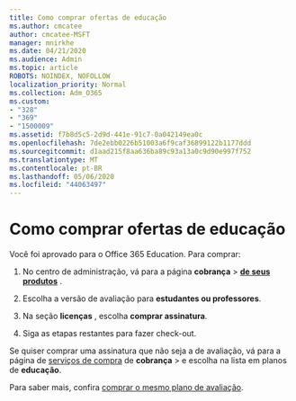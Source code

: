 ```yaml
---
title: Como comprar ofertas de educação
ms.author: cmcatee
author: cmcatee-MSFT
manager: mnirkhe
ms.date: 04/21/2020
ms.audience: Admin
ms.topic: article
ROBOTS: NOINDEX, NOFOLLOW
localization_priority: Normal
ms.collection: Adm_O365
ms.custom:
- "328"
- "369"
- "1500009"
ms.assetid: f7b8d5c5-2d9d-441e-91c7-0a042149ea0c
ms.openlocfilehash: 7de2ebb0226b51003a6f9caf36899122b1177ddd
ms.sourcegitcommit: d1aad215f8aa636ba89c93a13a0c9d90e997f752
ms.translationtype: MT
ms.contentlocale: pt-BR
ms.lasthandoff: 05/06/2020
ms.locfileid: "44063497"
---
```

# <a name="how-to-purchase-education-offer"></a>Como comprar ofertas de educação

Você foi aprovado para o Office 365 Education. Para comprar:
  
1. No centro de administração, vá para a página **cobrança** \> **[de seus produtos](https://go.microsoft.com/fwlink/p/?linkid=842054)** .

2. Escolha a versão de avaliação para **estudantes ou professores**.

3. Na seção **licenças** , escolha **comprar assinatura**.

4. Siga as etapas restantes para fazer check-out.

Se quiser comprar uma assinatura que não seja a de avaliação, vá para a página de [serviços de compra](https://go.microsoft.com/fwlink/p/?linkid=868433) de **cobrança** \> e escolha na lista em planos de **educação**.

Para saber mais, confira [comprar o mesmo plano de avaliação](https://docs.microsoft.com//office365/admin/subscriptions-and-billing/buy-a-subscription-from-your-free-trial#buy-the-same-plan-as-your-trial).